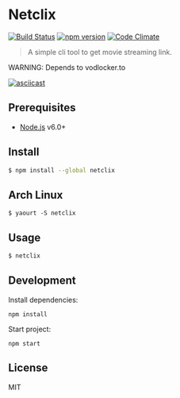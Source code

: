 Netclix
===

[![Build Status](https://travis-ci.org/ston3o/netclix.svg?branch=master)](https://travis-ci.org/ston3o/netclix/)
[![npm version](https://badge.fury.io/js/netclix.svg)](https://badge.fury.io/js/netclix)
[![Code Climate](https://codeclimate.com/github/ston3o/netclix/badges/gpa.svg)](https://codeclimate.com/github/ston3o/netclix)

> A simple cli tool to get movie streaming link.

WARNING: Depends to vodlocker.to

[![asciicast](https://asciinema.org/a/125918.png)](https://asciinema.org/a/125918?t=0:01)

Prerequisites
---

- [Node.js](https://nodejs.org/) v6.0+

Install
---

```bash
$ npm install --global netclix
```

Arch Linux
---

```
$ yaourt -S netclix
```

Usage
---

```bash
$ netclix
```

## Development

Install dependencies:

`npm install`

Start project:

`npm start`

License
---

MIT
